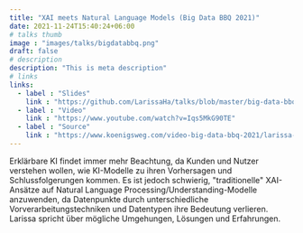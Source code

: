```yaml
---
title: "XAI meets Natural Language Models (Big Data BBQ 2021)"
date: 2021-11-24T15:40:24+06:00
# talks thumb
image : "images/talks/bigdatabbq.png"
draft: false
# description
description: "This is meta description"
# links
links:
  - label : "Slides"
    link : "https://github.com/LarissaHa/talks/blob/master/big-data-bbq-2021/xai-meets-nlp.pdf"
  - label : "Video"
    link : "https://www.youtube.com/watch?v=Iqs5MkG90TE"
  - label : "Source"
    link : "https://www.koenigsweg.com/video-big-data-bbq-2021/larissa-haas/index_ger.html"
---
```


Erklärbare KI findet immer mehr Beachtung, da Kunden und Nutzer verstehen wollen, wie KI-Modelle zu ihren Vorhersagen und Schlussfolgerungen kommen. Es ist jedoch schwierig, "traditionelle" XAI-Ansätze auf Natural Language Processing/Understanding-Modelle anzuwenden, da Datenpunkte durch unterschiedliche Vorverarbeitungstechniken und Datentypen ihre Bedeutung verlieren. Larissa spricht über mögliche Umgehungen, Lösungen und Erfahrungen.